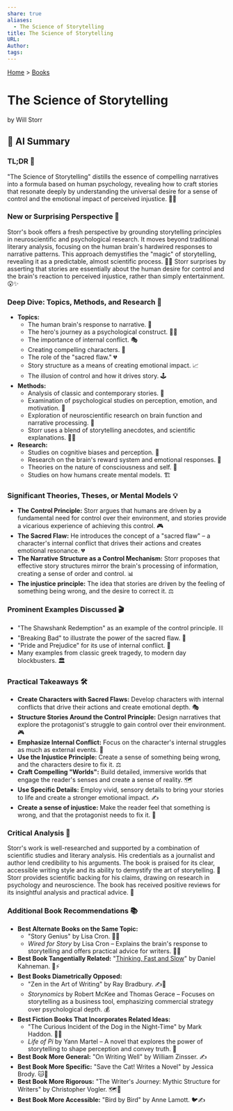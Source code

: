 ```yaml
---
share: true
aliases:
  - The Science of Storytelling
title: The Science of Storytelling
URL: 
Author: 
tags: 
---
```

[Home](../index.md) > [Books](./index.md)  
# The Science of Storytelling  
by Will Storr  
## 🤖 AI Summary  
### **TL;DR** 🤯  
  
"The Science of Storytelling" distills the essence of compelling narratives into a formula based on human psychology, revealing how to craft stories that resonate deeply by understanding the universal desire for a sense of control and the emotional impact of perceived injustice. 🧠💥  
  
### **New or Surprising Perspective** 🌟  
  
Storr's book offers a fresh perspective by grounding storytelling principles in neuroscientific and psychological research. It moves beyond traditional literary analysis, focusing on the human brain's hardwired responses to narrative patterns. This approach demystifies the "magic" of storytelling, revealing it as a predictable, almost scientific process. 🔬💡 Storr surprises by asserting that stories are essentially about the human desire for control and the brain's reaction to perceived injustice, rather than simply entertainment. 😮✨  
  
### **Deep Dive: Topics, Methods, and Research** 🧐  
  
* **Topics:**  
    * The human brain's response to narrative. 🧠  
    * The hero's journey as a psychological construct. 🦸‍♂️  
    * The importance of internal conflict. 🎭  
    * Creating compelling characters. 👤  
    * The role of the "sacred flaw." 💔  
    * Story structure as a means of creating emotional impact. 📈  
    * The illusion of control and how it drives story. 🕹️  
* **Methods:**  
    * Analysis of classic and contemporary stories. 📖  
    * Examination of psychological studies on perception, emotion, and motivation. 🧪  
    * Exploration of neuroscientific research on brain function and narrative processing. 🧠  
    * Storr uses a blend of storytelling anecdotes, and scientific explanations. 🧑‍🔬  
* **Research:**  
    * Studies on cognitive biases and perception. 🧐  
    * Research on the brain's reward system and emotional responses. 🤩  
    * Theories on the nature of consciousness and self. 🤯  
    * Studies on how humans create mental models. 🏗️  
  
### **Significant Theories, Theses, or Mental Models** 💡  
  
* **The Control Principle:** Storr argues that humans are driven by a fundamental need for control over their environment, and stories provide a vicarious experience of achieving this control. 🎮  
* **The Sacred Flaw:** He introduces the concept of a "sacred flaw" – a character's internal conflict that drives their actions and creates emotional resonance. 💔  
* **The Narrative Structure as a Control Mechanism:** Storr proposes that effective story structures mirror the brain's processing of information, creating a sense of order and control. 📊  
* **The injustice principle:** The idea that stories are driven by the feeling of something being wrong, and the desire to correct it. ⚖️  
  
### **Prominent Examples Discussed** 🎬  
  
* "The Shawshank Redemption" as an example of the control principle. ⛓️  
* "Breaking Bad" to illustrate the power of the sacred flaw. 🧪  
* "Pride and Prejudice" for its use of internal conflict. 💑  
* Many examples from classic greek tragedy, to modern day blockbusters. 🏛️  
  
### **Practical Takeaways** 🛠️  
  
* **Create Characters with Sacred Flaws:** Develop characters with internal conflicts that drive their actions and create emotional depth. 🎭  
* **Structure Stories Around the Control Principle:** Design narratives that explore the protagonist's struggle to gain control over their environment. 🎮  
* **Emphasize Internal Conflict:** Focus on the character's internal struggles as much as external events. 🧠  
* **Use the Injustice Principle:** Create a sense of something being wrong, and the characters desire to fix it. ⚖️  
* **Craft Compelling "Worlds":** Build detailed, immersive worlds that engage the reader's senses and create a sense of reality. 🗺️  
* **Use Specific Details:** Employ vivid, sensory details to bring your stories to life and create a stronger emotional impact. ✍️  
* **Create a sense of injustice:** Make the reader feel that something is wrong, and that the protagonist needs to fix it. 😤  
  
### **Critical Analysis** 🧐  
  
Storr's work is well-researched and supported by a combination of scientific studies and literary analysis. His credentials as a journalist and author lend credibility to his arguments. The book is praised for its clear, accessible writing style and its ability to demystify the art of storytelling. 👏 Storr provides scientific backing for his claims, drawing on research in psychology and neuroscience. The book has received positive reviews for its insightful analysis and practical advice. 🌟  
  
### **Additional Book Recommendations** 📚  
  
* **Best Alternate Books on the Same Topic:**  
    * "Story Genius" by Lisa Cron. 🧠💡  
    * *Wired for Story* by Lisa Cron – Explains the brain's response to storytelling and offers practical advice for writers. 🔌📖  
* **Best Book Tangentially Related:** "[Thinking, Fast and Slow](./thinking-fast-and-slow.md)" by Daniel Kahneman. 🧠⚡  
* **Best Books Diametrically Opposed:**  
    * "Zen in the Art of Writing" by Ray Bradbury. ✍️🧘  
    * *Storynomics* by Robert McKee and Thomas Gerace – Focuses on storytelling as a business tool, emphasizing commercial strategy over psychological depth. 💰  
* **Best Fiction Books That Incorporates Related Ideas:**  
    * "The Curious Incident of the Dog in the Night-Time" by Mark Haddon. 🐕‍🦺  
    * *Life of Pi* by Yann Martel – A novel that explores the power of storytelling to shape perception and convey truth. 🥧  
* **Best Book More General:** "On Writing Well" by William Zinsser. ✍️  
* **Best Book More Specific:** "Save the Cat! Writes a Novel" by Jessica Brody. 🐱📖  
* **Best Book More Rigorous:** "The Writer's Journey: Mythic Structure for Writers" by Christopher Vogler. 🗺️📜  
* **Best Book More Accessible:** "Bird by Bird" by Anne Lamott. 🐦✍️  
